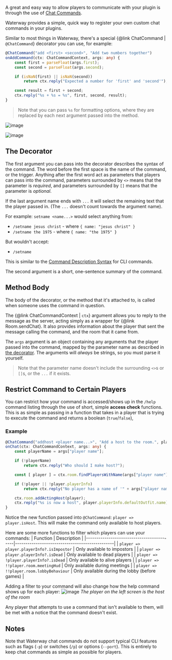 A great and easy way to allow players to communicate with your plugin is through the use of [Chat Commands](../Information/Chat%20Commands.html).

Waterway provides a simple, quick way to register your own custom chat commands in your plugins.

Similar to most things in Waterway, there's a special {@link ChatCommand | `@ChatCommand`} decorator you can use, for example:
```ts
@ChatCommand("add <first> <second>", "Add two numbers together")
onAddCommand(ctx: ChatCommandContext, args: any) {
    const first = parseFloat(args.first);
    const second = parseFloat(args.second);

    if (isNaN(first) || isNaN(second))
        return ctx.reply("Expected a number for 'first' and 'second'");

    const result = first + second;
    ctx.reply("%s + %s = %s", first, second, result);
}
```

> Note that you can pass `%s` for formatting options, where they are replaced by each next argument passed into the method.

![image](https://user-images.githubusercontent.com/60631511/143774107-36468587-b1a6-4523-bca7-17cd07c77a52.png)

![image](https://user-images.githubusercontent.com/60631511/143774137-a97f8a30-8635-4b56-a425-b11e382c6266.png)

## The Decorator
The first argument you can pass into the decorator describes the syntax of the command. The word before the first space is the name of the command, or the trigger. Anything after the first word act as parameters that players can pass into the command, parameters surrounded by `<>` means that the parameter is _required_, and parameters surrounded by `[]` means that the parameter is _optional_.

If the last argument name ends with `...` it will select the remaining text that the player passed in. (The `...` doesn't count towards the argument name).


For example:
`setname <name...>` would select anything from:
* `/setname jesus christ` - where `{ name: "jesus christ" }`
* `/setname the 1975` - where `{ name: "the 1975" }`

But wouldn't accept:
* `/setname`

This is similar to the [Command Description Syntax](https://en.wikipedia.org/wiki/Command-line_interface#Command_description_syntax) for CLI commands.

The second argument is a short, one-sentence summary of the command.

## Method Body
The body of the decorator, or the method that it's attached to, is called when someone uses the command in question.

The {@link ChatCommandContext | `ctx`} argument allows you to reply to the message as the server, acting simply as a wrapper for {@link Room.sendChat}. It also provides information about the player that sent the message calling the command, and the room that it came from.

The `args` argument is an object containing any arguments that the player passed into the command, mapped by the parameter name as described in [the decorator](#the-decorator). The arguments will _always_ be strings, so you must parse it yourself.

> Note that the parameter name doesn't include the surrounding `<>`s or `[]`s, or the `...` if it exists.

## Restrict Command to Certain Players
You can restrict how your command is accessed/shows up in the `/help` command listing through the use of short, simple **access check** functions. This is as simple as passing in a function that takes in a player that is trying to execute the command and returns a boolean (`true`/`false`),

### Example
```ts
@ChatCommand("addhost <player name...>", "Add a host to the room.", player => player.isHost)
onChat(ctx: ChatCommandContext, args: any) {
    const playerName = args["player name"];

    if (!playerName)
        return ctx.reply("Who should I make host?");

    const [ player ] = ctx.room.findPlayersWithName(args["player name"]);

    if (!player || !player.playerInfo)
        return ctx.reply("No player has a name of '" + args["player name"] + "'");

    ctx.room.addActingHost(player);
    ctx.reply("%s is now a host", player.playerInfo.defaultOutfit.name);
}
```

Notice the new function passed into `@ChatCommand`: `player => player.isHost`. This will make the command only available to host players.

Here are some more functions to filter which players can use your commands:
|                  Function                 |                    Description                 |
|-------------------------------------------|------------------------------------------------|
| `player => player.playerInfo?.isImpostor` | Only available to impostors                    |
| `player => player.playerInfo?.isDead`     | Only available to dead players                 |
| `player => !player.playerInfo?.isDead`    | Only available to alive players                |
| `player => !!player.room.meetingHud`      | Only available during meetings                 |
| `player => !!player.room.lobbyBehaviour`  | Only available during the lobby (before games) |

Adding a filter to your command will also change how the help command shows up for each player:
![image](https://user-images.githubusercontent.com/60631511/171652565-257d0c49-c90e-48c9-91f8-3a967d06cc6f.png)
_The player on the left screen is the host of the room_

Any player that attempts to use a command that isn't available to them, will be met with a notice that the command doesn't exist.

## Notes
Note that Waterway chat commands do not support typical CLI features such as flags (`-p`) or switches (`/p`) or options (`--port`). This is entirely to keep chat commands as simple as possible for players.
